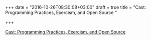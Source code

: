+++
date = "2016-10-26T08:30:08+03:00"
draft = true
title = "Cast: Programming Practices, Exercism, and Open Source "

+++

<p><a href="https://changelog.com/gotime/19">Cast: Programming Practices, Exercism, and Open Source </a></p>
